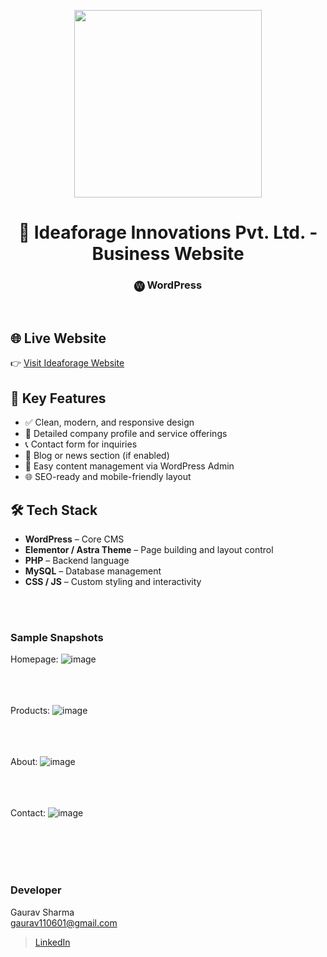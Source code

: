 <p align="center">
  <img src = "images/logo.png" width="300">
</p>

<h1 align="center">
  💼 Ideaforage Innovations Pvt. Ltd. - Business Website
</h1>

<h3 align="center">
   🅦 WordPress
</h3>


<br>

## 🌐 Live Website

👉 [Visit Ideaforage Website](https://idea.toynik.com/)

## 📌 Key Features

- ✅ Clean, modern, and responsive design
- 🏢 Detailed company profile and service offerings
- 📞 Contact form for inquiries
- 🧠 Blog or news section (if enabled)
- 🔗 Easy content management via WordPress Admin
- 🌐 SEO-ready and mobile-friendly layout

## 🛠️ Tech Stack

- **WordPress** – Core CMS
- **Elementor / Astra Theme** – Page building and layout control
- **PHP** – Backend language
- **MySQL** – Database management
- **CSS / JS** – Custom styling and interactivity


<br><br>
<!-- ................................................................................................................................. -->


### Sample Snapshots

Homepage:
![image](./images/home.png) <br><br><br><br>

Products: 
![image](./images/products.png) <br><br><br><br>

About:
![image](./images/about.png) <br><br><br><br>

Contact:
![image](./images/contact.png) <br><br><br><br>

<br>

### Developer

Gaurav Sharma <br>
gaurav110601@gmail.com <br>
> [LinkedIn](https://www.linkedin.com/in/gaurav110601/)
<!-- ................................................................................................................................. -->
